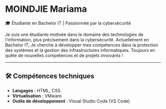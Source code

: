 # MOINDJIE Mariama

🎓 Étudiante en Bachelor IT | Passionnée par la cybersécurité

Je suis une étudiante motivée dans le domaine des technologies de l'information, plus précisement dans la cybersécurité. Actuellement en Bachelor IT, Je cherche à développer mes compétences dans la protection des systèmes et la gestion des infrastructures informatiques.
Toujours en quête de nouvelles compétences et de projets innovants !

---

## 🛠️ Compétences techniques

- **Langages** : HTML, CSS  
- **Virtualisation** : VMware  
- **Outils de développement** : Visual Studio Code (VS Code)
